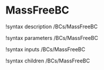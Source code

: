 # MassFreeBC

!syntax description /BCs/MassFreeBC

!syntax parameters /BCs/MassFreeBC

!syntax inputs /BCs/MassFreeBC

!syntax children /BCs/MassFreeBC
